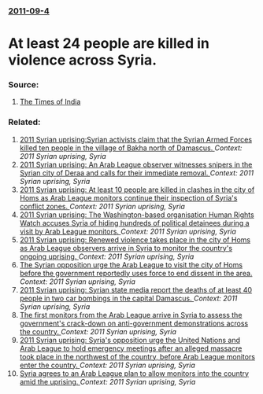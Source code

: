 ### [2011-09-4](/news/2011/09/4/index.md)

# At least 24 people are killed in violence across Syria. 




### Source:

1. [The Times of India](http://timesofindia.indiatimes.com/world/middle-east/24-killed-in-Syrian-security-operations-Activists/articleshow/9861359.cms)

### Related:

1. [2011 Syrian uprising:Syrian activists claim that the Syrian Armed Forces killed ten people in the village of Bakha north of Damascus. ](/news/2012/04/28/2011-syrian-uprising-psyrian-activists-claim-that-the-syrian-armed-forces-killed-ten-people-in-the-village-of-bakha-north-of-damascus.md) _Context: 2011 Syrian uprising, Syria_
2. [2011 Syrian uprising: An Arab League observer witnesses snipers in the Syrian city of Deraa and calls for their immediate removal. ](/news/2011/12/31/2011-syrian-uprising-an-arab-league-observer-witnesses-snipers-in-the-syrian-city-of-deraa-and-calls-for-their-immediate-removal.md) _Context: 2011 Syrian uprising, Syria_
3. [2011 Syrian uprising: At least 10 people are killed in clashes in the city of Homs as Arab League monitors continue their inspection of Syria's conflict zones. ](/news/2011/12/29/2011-syrian-uprising-at-least-10-people-are-killed-in-clashes-in-the-city-of-homs-as-arab-league-monitors-continue-their-inspection-of-syri.md) _Context: 2011 Syrian uprising, Syria_
4. [2011 Syrian uprising: The Washington-based organisation Human Rights Watch accuses Syria of hiding hundreds of political detainees during a visit by Arab League monitors. ](/news/2011/12/28/2011-syrian-uprising-pthe-washington-based-organisation-human-rights-watch-accuses-syria-of-hiding-hundreds-of-political-detainees-during-a.md) _Context: 2011 Syrian uprising, Syria_
5. [2011 Syrian uprising: Renewed violence takes place in the city of Homs as Arab League observers arrive in Syria to monitor the country's ongoing uprising. ](/news/2011/12/26/2011-syrian-uprising-renewed-violence-takes-place-in-the-city-of-homs-as-arab-league-observers-arrive-in-syria-to-monitor-the-country-s-ong.md) _Context: 2011 Syrian uprising, Syria_
6. [The Syrian opposition urge the Arab League to visit the city of Homs before the government reportedly uses force to end dissent in the area. ](/news/2011/12/25/the-syrian-opposition-urge-the-arab-league-to-visit-the-city-of-homs-before-the-government-reportedly-uses-force-to-end-dissent-in-the-area.md) _Context: 2011 Syrian uprising, Syria_
7. [2011 Syrian uprising: Syrian state media report the deaths of at least 40 people in two car bombings in the capital Damascus. ](/news/2011/12/23/2011-syrian-uprising-syrian-state-media-report-the-deaths-of-at-least-40-people-in-two-car-bombings-in-the-capital-damascus.md) _Context: 2011 Syrian uprising, Syria_
8. [The first monitors from the Arab League arrive in Syria to assess the government's crack-down on anti-government demonstrations across the country. ](/news/2011/12/22/the-first-monitors-from-the-arab-league-arrive-in-syria-to-assess-the-government-s-crack-down-on-anti-government-demonstrations-across-the-c.md) _Context: 2011 Syrian uprising, Syria_
9. [2011 Syrian uprising: Syria's opposition urge the United Nations and Arab League to hold emergency meetings after an alleged massacre took place in the northwest of the country, before Arab League monitors enter the country. ](/news/2011/12/21/2011-syrian-uprising-syria-s-opposition-urge-the-united-nations-and-arab-league-to-hold-emergency-meetings-after-an-alleged-massacre-took-p.md) _Context: 2011 Syrian uprising, Syria_
10. [Syria agrees to an Arab League plan to allow monitors into the country amid the uprising. ](/news/2011/12/19/syria-agrees-to-an-arab-league-plan-to-allow-monitors-into-the-country-amid-the-uprising.md) _Context: 2011 Syrian uprising, Syria_
